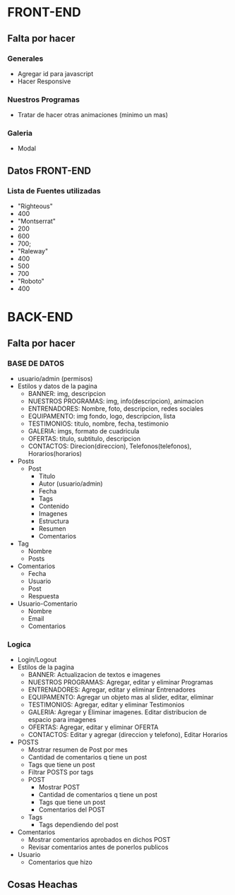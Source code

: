 # FRONT-END

## Falta por hacer

### Generales
- Agregar id para javascript
- Hacer Responsive

### Nuestros Programas
- Tratar de hacer otras animaciones (minimo un mas)

### Galeria
- Modal

## Datos FRONT-END

### Lista de Fuentes utilizadas

- "Righteous"
-   400
- "Montserrat"
-   200
-   600
-   700;
- "Raleway"
-   400 
-   500 
-   700
- "Roboto"
-   400

#  BACK-END

## Falta por hacer

### BASE DE DATOS
- usuario/admin (permisos)
- Estilos y datos de la pagina
  - BANNER: img, descripcion
  - NUESTROS PROGRAMAS: img, info(descripcion), animacion
  - ENTRENADORES: Nombre, foto, descripcion, redes sociales
  - EQUIPAMENTO: img fondo, logo, descripcion, lista
  - TESTIMONIOS: titulo, nombre, fecha, testimonio
  - GALERIA: imgs, formato de cuadricula
  - OFERTAS: titulo, subtitulo, descripcion
  - CONTACTOS: Direcion(direccion), Telefonos(telefonos), Horarios(horarios)
- Posts
  - Post
    - Titulo
    - Autor (usuario/admin)
    - Fecha 
    - Tags
    - Contenido
    - Imagenes
    - Estructura
    - Resumen
    - Comentarios
- Tag
  - Nombre
  - Posts
- Comentarios
  - Fecha
  - Usuario
  - Post
  - Respuesta 
- Usuario-Comentario
  - Nombre
  - Email
  - Comentarios

### Logica
- Login/Logout
- Estilos de la pagina
  - BANNER: Actualizacion de textos e imagenes 
  - NUESTROS PROGRAMAS: Agregar, editar y eliminar Programas
  - ENTRENADORES: Agregar, editar y eliminar Entrenadores
  - EQUIPAMENTO: Agregar un objeto mas al slider, editar, eliminar
  - TESTIMONIOS: Agregar, editar y eliminar Testimonios
  - GALERIA: Agregar y Eliminar imagenes. Editar distribucion de espacio para imagenes
  - OFERTAS: Agregar, editar y eliminar OFERTA
  - CONTACTOS: Editar y agregar (direccion y telefono), Editar Horarios
- POSTS
  - Mostrar resumen de Post por mes
  - Cantidad de comentarios q tiene un post
  - Tags que tiene un post
  - Filtrar POSTS por tags
  - POST
    - Mostrar POST
    - Cantidad de comentarios q tiene un post
    - Tags que tiene un post
    - Comentarios del POST
  - Tags
    - Tags dependiendo del post
- Comentarios
  - Mostrar comentarios aprobados en dichos POST
  - Revisar comentarios antes de ponerlos publicos
- Usuario
  - Comentarios que hizo
  
## Cosas Heachas